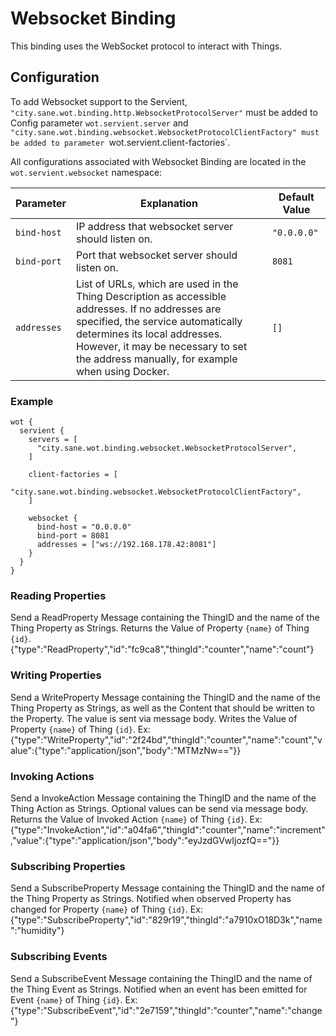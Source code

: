 # Websocket Binding

This binding uses the WebSocket protocol to interact with Things.

## Configuration

To add Websocket support to the Servient, `"city.sane.wot.binding.http.WebsocketProtocolServer"` must be added to Config parameter `wot.servient.server` and
`"city.sane.wot.binding.websocket.WebsocketProtocolClientFactory" must be added to parameter
`wot.servient.client-factories`.

All configurations associated with Websocket Binding are located in the `wot.servient.websocket` namespace:

| Parameter     | Explanation  | Default Value |
|---------------|---------------|---------------|
| `bind-host`   | IP address that websocket server should listen on. | `"0.0.0.0"`
| `bind-port`   | Port that websocket server should listen on. | `8081` |
| `addresses`   | List of URLs, which are used in the Thing Description as accessible addresses. If no addresses are specified, the service automatically determines its local addresses. However, it may be necessary to set the address manually, for example when using Docker. | `[]` |


### Example
```hocon
wot {
  servient {
    servers = [
      "city.sane.wot.binding.websocket.WebsocketProtocolServer",
    ]

    client-factories = [
      "city.sane.wot.binding.websocket.WebsocketProtocolClientFactory",
    ]

    websocket {
      bind-host = "0.0.0.0"
      bind-port = 8081
      addresses = ["ws://192.168.178.42:8081"]
    }
  }
}
```

### Reading Properties
Send a ReadProperty Message containing the ThingID and the name of the Thing Property as Strings.
Returns the Value of Property `{name}` of Thing `{id}`.
{"type":"ReadProperty","id":"fc9ca8","thingId":"counter","name":"count"}

### Writing Properties
Send a WriteProperty Message containing the ThingID and the name of the Thing Property as Strings, as well as the Content that should be written to the Property. The value is sent via message body.
Writes the Value of Property `{name}` of Thing `{id}`.
Ex: {"type":"WriteProperty","id":"2f24bd","thingId":"counter","name":"count","value":{"type":"application/json","body":"MTMzNw=="}}

### Invoking Actions
Send a InvokeAction Message containing the ThingID and the name of the Thing Action as Strings. Optional values can be send via message body.
Returns the Value of Invoked Action `{name}` of Thing `{id}`.
Ex: {"type":"InvokeAction","id":"a04fa6","thingId":"counter","name":"increment","value":{"type":"application/json","body":"eyJzdGVwIjozfQ=="}}

### Subscribing Properties
Send a SubscribeProperty Message containing the ThingID and the name of the Thing Property as Strings.
Notified when observed Property has changed for Property `{name}` of Thing `{id}`.
Ex: {"type":"SubscribeProperty","id":"829r19","thingId":"a7910xO18D3k","name":"humidity"}

### Subscribing Events
Send a SubscribeEvent Message containing the ThingID and the name of the Thing Event as Strings.
Notified when an event has been emitted for Event `{name}` of Thing `{id}`.
Ex: {"type":"SubscribeEvent","id":"2e7159","thingId":"counter","name":"change"}

